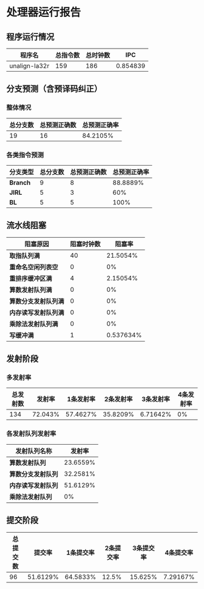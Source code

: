 # 处理器运行报告
## 程序运行情况
|程序名|总指令数|总时钟数|IPC|
|---|---|---|---|
|unalign-la32r|159|186|0.854839|

## 分支预测（含预译码纠正）
### 整体情况
|总分支数|总预测正确数|总预测正确率|
|---|---|---|
|19|16|84.2105%|

### 各类指令预测
|分支类型|总分支数|总预测正确数|总预测正确率|
|---|---|---|---|
|**Branch**| 9 | 8 | 88.8889%|
|**JIRL**| 5 | 3 | 60%|
|**BL**| 5 | 5 | 100%|

## 流水线阻塞
|阻塞原因|阻塞时钟数|阻塞率|
|---|---|---|
|**取指队列满**| 40 | 21.5054%|
|**重命名空闲列表空**|0 | 0%|
|**重排序缓冲区满**|4 | 2.15054%|
|**算数发射队列满**|0 | 0%|
|**算数分支发射队列满**|0 | 0%|
|**内存读写发射队列满**|0 | 0%|
|**乘除法发射队列满**|0 | 0%|
|**写缓冲满**|1 | 0.537634%|

## 发射阶段
### 多发射率
|总发射数|发射率|1条发射率|2条发射率|3条发射率|4条发射率|
|---|---|---|---|---|---|
|134|72.043%|57.4627%|35.8209%|6.71642%|0%|

### 各发射队列发射率
|发射队列名称|发射率|
|---|---|
|**算数发射队列**|23.6559%|
|**算数分支发射队列**|32.2581%|
|**内存读写发射队列**|51.6129%|
|**乘除法发射队列**|0%|

## 提交阶段
|总提交数|提交率|1条提交率|2条提交率|3条提交率|4条提交率|
|---|---|---|---|---|---|
|96|51.6129%|64.5833%|12.5%|15.625%|7.29167%|
